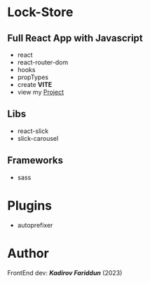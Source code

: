 # Lock-Store
## Full React App with Javascript
- react
- react-router-dom
- hooks
- propTypes
- create **VITE**
- view my [Project](https://kadirov-fariddun.github.io/lock-store)
## Libs
- react-slick
- slick-carousel
## Frameworks
- sass
# Plugins
- autoprefixer
# Author
FrontEnd dev: ***Kadirov Fariddun*** (2023)
